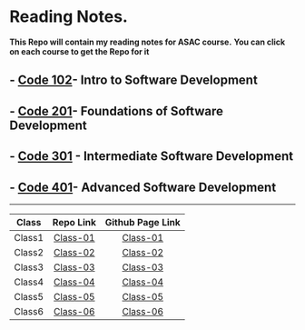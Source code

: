 # Reading Notes.

**This Repo will contain my reading notes for ASAC course.**
**You can click on each course to get the Repo for it**

## - [Code 102](https://github.com/amr88nzzal/reading-notes-repo)- Intro to Software Development
## - [Code 201](https://github.com/amr88nzzal/reading-notes-201)- Foundations of Software Development
## - [Code 301](https://github.com/amr88nzzal/reading-notes-301) - Intermediate Software Development
## - [Code 401]()- Advanced Software Development

-------

| Class     |    Repo Link     |   Github Page Link  |
| :---:     | :--------------: | :-----------------: |
| Class1    |     [Class-01](https://github.com/amr88nzzal/reading-notes-301/blob/main/class01.md) |     [Class-01](https://amr88nzzal.github.io/reading-notes-301/class01)    |
| Class2    |     [Class-02](https://github.com/amr88nzzal/reading-notes-301/blob/main/class02.md) |     [Class-02](https://amr88nzzal.github.io/reading-notes-301/class02)    |
| Class3    |     [Class-03](https://github.com/amr88nzzal/reading-notes-301/blob/main/class03.md) |     [Class-03](https://amr88nzzal.github.io/reading-notes-301/class03)    |
| Class4    |     [Class-04](https://github.com/amr88nzzal/reading-notes-301/blob/main/class04.md) |     [Class-04](https://amr88nzzal.github.io/reading-notes-301/class04)    |
| Class5    |     [Class-05](https://github.com/amr88nzzal/reading-notes-301/blob/main/class05.md) |     [Class-05](https://amr88nzzal.github.io/reading-notes-301/class05)    |
| Class6    |     [Class-06](https://github.com/amr88nzzal/reading-notes-301/blob/main/class06.md) |     [Class-06](https://amr88nzzal.github.io/reading-notes-301/class06)    |
